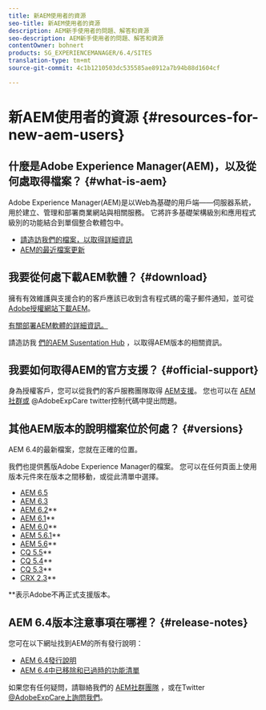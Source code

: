 ```yaml
---
title: 新AEM使用者的資源
seo-title: 新AEM使用者的資源
description: AEM新手使用者的問題、解答和資源
seo-description: AEM新手使用者的問題、解答和資源
contentOwner: bohnert
products: SG_EXPERIENCEMANAGER/6.4/SITES
translation-type: tm+mt
source-git-commit: 4c1b1210503dc535585ae8912a7b94b88d1604cf

---
```



# 新AEM使用者的資源 {#resources-for-new-aem-users}

## 什麼是Adobe Experience Manager(AEM)，以及從何處取得檔案？ {#what-is-aem}

Adobe Experience Manager(AEM)是以Web為基礎的用戶端——伺服器系統，用於建立、管理和部署商業網站與相關服務。 它將許多基礎架構級別和應用程式級別的功能結合到單個整合軟體包中。

* [請造訪我們的檔案，以取得詳細資訊](/help/sites-deploying/home.md)
* [AEM的最近檔案更新](https://helpx.adobe.com/experience-manager/documentation-updates.html)

## 我要從何處下載AEM軟體？ {#download}

擁有有效維護與支援合約的客戶應該已收到含有程式碼的電子郵件通知，並可從 [Adobe授權網站下載AEM](http://licensing.adobe.com/)。

[有關部署AEM軟體的詳細資訊。](/help/sites-deploying/home.md)

請造訪我 [們的AEM Susentation Hub](https://helpx.adobe.com/experience-manager/aem-releases-updates.html) ，以取得AEM版本的相關資訊。

## 我要如何取得AEM的官方支援？ {#official-support}

身為授權客戶，您可以從我們的客戶服務團隊取得 [AEM支援](https://helpx.adobe.com/marketing-cloud/contact-support.html)。 您也可以在 [AEM社群或](https://forums.adobe.com/community/experience-cloud/marketing-cloud/experience-manager) @AdobeExpCare [](https://twitter.com/adobeexpcare) twitter控制代碼中提出問題。

## 其他AEM版本的說明檔案位於何處？ {#versions}

AEM 6.4的最新檔案，您就在正確的位置。

我們也提供舊版Adobe Experience Manager的檔案。 您可以在任何頁面上使用版本元件來在版本之間移動，或從此清單中選擇。

* [AEM 6.5](https://helpx.adobe.com/support/experience-manager/6-5.html)
* [AEM 6.3](https://helpx.adobe.com/support/experience-manager/6-3.html)
* [AEM 6.2](https://helpx.adobe.com/support/experience-manager/6-2.html)**
* [AEM 6.1](https://docs.adobe.com/docs/en/aem/6-1.html)**
* [AEM 6.0](https://docs.adobe.com/docs/en/aem/6-0.html)**
* [AEM 5.6.1](https://helpx.adobe.com/experience-manager/aem-previous-versions.html)**
* [AEM 5.6](https://helpx.adobe.com/experience-manager/aem-previous-versions.html)**
* [CQ 5.5](https://helpx.adobe.com/experience-manager/aem-previous-versions.html)**
* [CQ 5.4](https://helpx.adobe.com/experience-manager/aem-previous-versions.html)**
* [CQ 5.3](https://helpx.adobe.com/experience-manager/aem-previous-versions.html)**
* [CRX 2.3](https://helpx.adobe.com/experience-manager/aem-previous-versions.html)**

**表示Adobe不再正式支援版本。

## AEM 6.4版本注意事項在哪裡？ {#release-notes}

您可在以下網址找到AEM的所有發行說明：

* [AEM 6.4發行說明](/help/release-notes/home.md)
* [AEM 6.4中已移除和已過時的功能清單](/help/release-notes/deprecated-removed-features.md)

如果您有任何疑問，請聯絡我們的 [AEM社群團隊](http://help-forums.adobe.com/content/adobeforums/en/experience-manager-forum/adobe-experience-manager.html) ，或在Twitter [@AdobeExpCare上詢問我們](https://twitter.com/adobeexpcare)。
